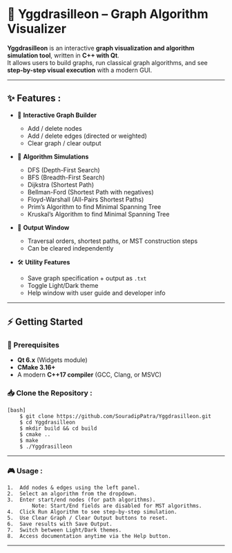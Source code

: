 # 🌳 Yggdrasilleon – Graph Algorithm Visualizer

**Yggdrasilleon** is an interactive **graph visualization and algorithm simulation tool**, written in **C++ with Qt**.  
It allows users to build graphs, run classical graph algorithms, and see **step-by-step visual execution** with a modern GUI.  

----------------------------------------------------------------------------------------------------

## ✨ Features :

- 🎨 **Interactive Graph Builder**  
  - Add / delete nodes  
  - Add / delete edges (directed or weighted)  
  - Clear graph / clear output  

- 🧮 **Algorithm Simulations**  
  - DFS (Depth-First Search)  
  - BFS (Breadth-First Search)  
  - Dijkstra (Shortest Path)  
  - Bellman-Ford (Shortest Path with negatives)  
  - Floyd-Warshall (All-Pairs Shortest Paths)  
  - Prim’s Algorithm to find Minimal Spanning Tree
  - Kruskal’s Algorithm to find Minimal Spanning Tree

- 📜 **Output Window**  
  - Traversal orders, shortest paths, or MST construction steps  
  - Can be cleared independently  

- 🛠️ **Utility Features**  
  - Save graph specification + output as `.txt`  
  - Toggle Light/Dark theme  
  - Help window with user guide and developer info  

----------------------------------------------------------------------------------------------------

## ⚡ Getting Started

### 🔧 Prerequisites

- **Qt 6.x** (Widgets module)  
- **CMake 3.16+**  
- A modern **C++17 compiler** (GCC, Clang, or MSVC)  

### 📥 Clone the Repository :

    [bash]
        $ git clone https://github.com/SouradipPatra/Yggdrasilleon.git
        $ cd Yggdrasilleon
        $ mkdir build && cd build
        $ cmake ..
        $ make
        $ ./Yggdrasilleon

----------------------------------------------------------------------------------------------------

### 🎮 Usage :

    1.  Add nodes & edges using the left panel.
    2.  Select an algorithm from the dropdown.
    3.  Enter start/end nodes (for path algorithms).
            Note: Start/End fields are disabled for MST algorithms.
    4.  Click Run Algorithm to see step-by-step simulation.
    5.  Use Clear Graph / Clear Output buttons to reset.
    6.  Save results with Save Output.
    7.  Switch between Light/Dark themes.
    8.  Access documentation anytime via the Help button.

----------------------------------------------------------------------------------------------------
